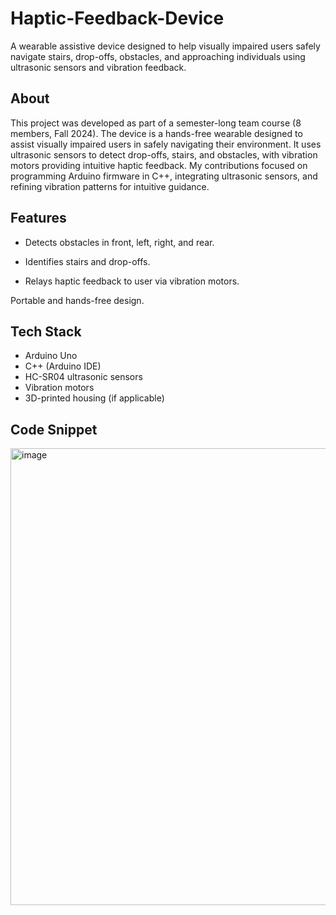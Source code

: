 # Haptic-Feedback-Device
A wearable assistive device designed to help visually impaired users safely navigate stairs, drop-offs, obstacles, and approaching individuals using ultrasonic sensors and vibration feedback.

## About
This project was developed as part of a semester-long team course (8 members, Fall 2024). 
The device is a hands-free wearable designed to assist visually impaired users in safely navigating their environment. 
It uses ultrasonic sensors to detect drop-offs, stairs, and obstacles, with vibration motors providing intuitive haptic feedback.
My contributions focused on programming Arduino firmware in C++, integrating ultrasonic sensors, and refining vibration patterns for intuitive guidance.

## Features

- Detects obstacles in front, left, right, and rear.

- Identifies stairs and drop-offs.

- Relays haptic feedback to user via vibration motors.

Portable and hands-free design.
## Tech Stack
- Arduino Uno  
- C++ (Arduino IDE)  
- HC-SR04 ultrasonic sensors  
- Vibration motors  
- 3D-printed housing (if applicable)

## Code Snippet
<img width="586" height="731" alt="image" src="https://github.com/user-attachments/assets/f2485c24-9683-4c6d-9bf6-45c53153c086" />

